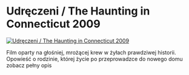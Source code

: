 Udręczeni / The Haunting in Connecticut 2009 
=============
[![Udręczeni / The Haunting in Connecticut 2009 ](http://vidos.pl/images/player.gif)](http://vidos.pl/udreczeni-the-haunting-in-connecticut-2009)

 Film oparty na głośniej, mrożącej krew w żyłach prawdziwej historii. Opowieść o rodzinie, której życie po przeprowadzce do nowego domu zobacz pełny opis
